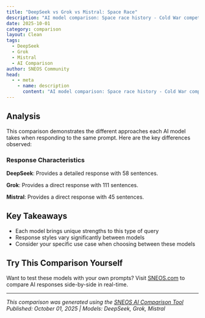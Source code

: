 ```yaml
---
title: "DeepSeek vs Grok vs Mistral: Space Race"
description: "AI model comparison: Space race history - Cold War competition and moon landing..."
date: 2025-10-01
category: comparison
layout: Clean
tags:
  - DeepSeek
  - Grok
  - Mistral
  - AI Comparison
author: SNEOS Community
head:
  - - meta
    - name: description
      content: "AI model comparison: Space race history - Cold War competition and moon landing..."
---
```


<ChatComparison
  title="DeepSeek vs Grok vs Mistral: Space Race"
  prompt="Space race history - Cold War competition and moon landing"
  :responses='{
    "DeepSeek": "Of course. The Space Race was a dramatic and pivotal chapter of the Cold War, a period of intense technological and ideological competition between the United States and the Soviet Union. It was a \u0022battle for hearts and minds\u0022 played out not with weapons on a battlefield, but with rockets and satellites in the cosmos.\n\nHere is a comprehensive history of the Space Race, from its origins to its climax with the moon landing.\n\n### **The Starting Gun: Sputnik and the Dawn of the Space Age**\n\nThe Space Race didn\u0027t begin in a vacuum; it was a direct extension of the post-WWII missile development, particularly the work on intercontinental ballistic missiles (ICBMs).\n\n*   **The Players:** The United States and the Soviet Union, each seeking to prove the superiority of its political and economic system\u2014capitalism vs. communism.\n*   **The Catalyst: Sputnik 1.** On **October 4, 1957**, the Soviet Union stunned the world by launching the first artificial satellite, Sputnik 1. This beeping metal orb circling the Earth was a profound psychological and propaganda victory. It demonstrated Soviet rocket power (capable of launching a nuclear warhead at the US) and suggested a lead in science and technology.\n*   **The American Panic:** The \u0022Sputnik Crisis\u0022 triggered widespread fear and a crisis of confidence in the US. The public and government feared they were falling behind, leading to a massive push for science education and government investment in technology.\n\n### **The Early Lead: The Soviet \u0022Firsts\u0022**\n\nFor the first several years, the Soviet Union maintained a clear lead, achieving a series of stunning firsts:\n\n*   **First Animal in Orbit (Laika):** November 1957, Sputnik 2.\n*   **First Probe to the Moon (Luna 1):** January 1959.\n*   **First Men in Space (Vostok Program):**\n    *   **Yuri Gagarin** became the first human in space on **April 12, 1961**, completing a single orbit of the Earth. His flight was another massive propaganda coup.\n*   **First Woman in Space (Valentina Tereshkova):** June 1963.\n\n### **The American Response: Catching Up and Setting a Goal**\n\nThe US response, initially faltering, was galvanized by Gagarin\u0027s flight.\n\n*   **NASA is Born:** In direct response to Sputnik, the US established the **National Aeronautics and Space Administration (NASA)** in 1958.\n*   **Project Mercury:** The US\u0027s first human spaceflight program aimed to put a man in orbit. **Alan Shepard** became the first American in space on a suborbital flight on May 5, 1961. **John Glenn** became the first American to orbit the Earth on February 20, 1962.\n*   **Kennedy\u0027s Moon Pledge:** Just 20 days after Gagarin\u0027s flight, and with the US still lagging, President **John F. Kennedy** made a bold declaration to a joint session of Congress on **May 25, 1961**:\n\n\u003E *\u0022I believe that this nation should commit itself to achieving the goal, before this decade is out, of landing a man on the Moon and returning him safely to the Earth.\u0022*\n\nThis single speech set a clear, ambitious, and unifying goal for the American space program. The race was now officially to the Moon.\n\n### **The Race Intensifies: Gemini and the Soviet Response**\n\nTo get to the Moon, the US needed to master new techniques. This was the goal of **Project Gemini** (1965-1966).\n\n*   **Gemini\u0027s Achievements:**\n    *   **First American Spacewalk:** Ed White (June 1965).\n    *   **Long-Duration Flights:** Proving humans could survive the 8-day journey to the Moon.\n    *   **Rendezvous and Docking:** Mastering the complex orbital maneuvers critical for the Apollo mission architecture.\n\nMeanwhile, the Soviet program, shrouded in secrecy, was pursuing its own moon landing program. They developed the **Soyuz spacecraft** (still in use today) and the massive **N1 rocket**, their answer to NASA\u0027s Saturn V.\n\n### **The Climax: The Apollo Program and the Moon Landing**\n\n**Project Apollo** was the all-out, no-expense-spared American effort to fulfill Kennedy\u0027s pledge.\n\n*   **Tragedy and Setback:** The program suffered a major setback in 1967 when a cabin fire during a launch pad test killed astronauts **Gus Grissom, Ed White, and Roger Chaffee** in Apollo 1. The Soviet program also suffered a tragedy, with the death of cosmonaut Vladimir Komarov in 1967.\n*   **The Saturn V:** The mighty Saturn V rocket, designed by Wernher von Braun\u0027s team, remains the most powerful vehicle ever built. It was the key that unlocked the door to the Moon.\n*   **Apollo 8: A Daring Leap:** In December 1968, with the lunar module not yet ready, NASA took a huge risk. Apollo 8 flew to the Moon, orbited it (the first humans to ever leave Earth\u0027s gravity), and returned, capturing the iconic \u0022Earthrise\u0022 photo that transformed human perception of our planet.\n*   **Apollo 11: The Eagle Lands**\n    *   On **July 16, 1969**, Apollo 11 launched with astronauts **Neil Armstrong, Buzz Aldrin, and Michael Collins**.\n    *   On **July 20, 1969**, the lunar module *Eagle* separated and descended to the lunar surface. After navigating a last-minute computer alarm and a boulder-strewn landing site, Armstrong radioed: *\u0022Houston, Tranquility Base here. The Eagle has landed.\u0022*\n    *   At **10:56 PM EDT**, Neil Armstrong set foot on the lunar surface, declaring:\n        \u003E *\u0022That\u0027s one small step for [a] man, one giant leap for mankind.\u0022*\n    *   Buzz Aldrin joined him shortly after. They planted the American flag, conducted experiments, and spoke with President Nixon.\n\nThe United States had won the race.\n\n### **After the Moon Landing: The Legacy**\n\n*   **The Soviet Secret:** The Soviet moon program was plagued by failures of the N1 rocket. After four catastrophic launch failures, their lunar landing program was secretly canceled, a fact the USSR hid for decades.\n*   **D\u00E9tente in Space:** The rivalry softened. The two superpowers transitioned from competition to cooperation with the **Apollo-Soyuz Test Project** in 1975, where an American Apollo and a Soviet Soyuz spacecraft docked in orbit.\n*   **Enduring Impact:** The Space Race left a profound legacy:\n    *   **Technological Spin-offs:** It spurred enormous advances in computing, materials science, telecommunications, and medicine.\n    *   **Inspiration:** It inspired generations of scientists, engineers, and explorers.\n    *   **A New Perspective:** The \u0022Blue Marble\u0022 and \u0022Earthrise\u0022 photos helped fuel the modern environmental movement.\n    *   **The Model for Modern Exploration:** It demonstrated what a focused, well-funded national effort could achieve.\n\nThe Space Race was more than just a contest to reach the Moon; it was a defining struggle of the 20th century that reshaped global politics, accelerated technology, and forever changed humanity\u0027s relationship with the universe.",
    "Grok": "The Space Race was a significant element of the Cold War, a period of geopolitical tension between the United States and the Soviet Union that lasted roughly from 1947 to 1991. This competition in space exploration became a symbolic battleground for ideological superiority between capitalism (represented by the U.S.) and communism (represented by the USSR). It was driven by advancements in technology, national pride, and the desire for military and strategic dominance. The culmination of the Space Race was the U.S. moon landing in 1969, a defining moment in human history.\n\n### Origins of the Space Race\nThe Space Race began in the aftermath of World War II, when both the U.S. and the Soviet Union sought to gain technological and military advantages. Key developments that set the stage included:\n\n1. **Post-WWII Technological Race**: Both superpowers recruited German scientists who had worked on Nazi Germany\u0027s V-2 rocket program, the world\u0027s first ballistic missile. The U.S. initiated Operation Paperclip to bring scientists like Wernher von Braun to America, while the Soviet Union also captured German expertise and technology.\n   \n2. **Cold War Tensions**: The ideological conflict between the U.S. and USSR extended beyond Earth. Space became a frontier to demonstrate superiority in science, technology, and military capability, as control of space could provide reconnaissance advantages and the potential for weaponization.\n\n3. **Early Rocketry**: Both nations began developing intercontinental ballistic missiles (ICBMs) capable of carrying nuclear warheads. These missiles doubled as launch vehicles for space missions, linking military and civilian space programs.\n\n### Key Milestones in the Space Race\nThe Space Race saw a series of \u0022firsts\u0022 as both nations pushed the boundaries of space exploration.\n\n#### Soviet Early Successes\nThe Soviet Union initially dominated the Space Race, achieving several historic milestones under the leadership of Chief Designer Sergei Korolev:\n\n1. **Sputnik 1 (1957)**: On October 4, 1957, the USSR launched the first artificial satellite, Sputnik 1, into orbit. This small, beeping sphere shocked the world and sparked fears in the U.S. of falling behind technologically. It marked the beginning of the Space Race.\n   \n2. **Laika and Animal Experiments (1957)**: In November 1957, the Soviets sent the first living creature, a dog named Laika, into orbit aboard Sputnik 2. Though Laika did not survive the mission, it demonstrated the potential for human spaceflight.\n\n3. **Luna 2 (1959)**: The first spacecraft to reach the surface of the Moon, crash-landing on September 13, 1959.\n\n4. **Yuri Gagarin (1961)**: On April 12, 1961, cosmonaut Yuri Gagarin became the first human in space, completing a single orbit of Earth aboard Vostok 1. This was a major propaganda victory for the Soviet Union.\n\n5. **Valentina Tereshkova (1963)**: The first woman in space, further showcasing Soviet prowess in human spaceflight.\n\n#### U.S. Response and Progress\nThe United States, initially caught off guard by Soviet achievements, responded with urgency:\n\n1. **Creation of NASA (1958)**: In response to Sputnik, President Dwight D. Eisenhower established the National Aeronautics and Space Administration (NASA) to coordinate U.S. space efforts.\n\n2. **Explorer 1 (1958)**: The U.S. launched its first satellite on January 31, 1958, under the direction of Wernher von Braun and his team.\n\n3. **Mercury Program (1961-1963)**: The U.S. sent its first astronaut, Alan Shepard, into space on May 5, 1961 (a suborbital flight), and John Glenn became the first American to orbit Earth on February 20, 1962.\n\n4. **Kennedy\u2019s Moon Challenge (1961)**: On May 25, 1961, President John F. Kennedy announced the ambitious goal of landing a man on the Moon and returning him safely to Earth before the end of the decade. This speech galvanized the U.S. space program with the Apollo Program as its centerpiece.\n\n#### Race to the Moon\nAfter early Soviet victories, the U.S. took the lead in the race to the Moon:\n\n1. **Gemini Program (1965-1966)**: This program bridged the gap between Mercury and Apollo, testing techniques like spacewalks and orbital rendezvous necessary for a lunar mission.\n\n2. **Soviet Lunar Attempts**: The USSR pursued its own lunar program, but faced technical setbacks and internal disarray after Korolev\u0027s death in 1966. Their N1 rocket, meant to carry cosmonauts to the Moon, failed in multiple test launches.\n\n3. **Apollo Program**: The U.S. invested immense resources into Apollo. Key milestones included:\n   - **Apollo 1 (1967)**: A tragic fire during a ground test killed astronauts Gus Grissom, Ed White, and Roger Chaffee, delaying the program.\n   - **Apollo 8 (1968)**: The first manned mission to orbit the Moon, a major step forward.\n   - **Apollo 11 (1969)**: On July 20, 1969, Neil Armstrong and Buzz Aldrin became the first and second humans to walk on the Moon, with Armstrong\u2019s iconic words: *\u0022That\u0027s one small step for man, one giant leap for mankind.\u0022* Michael Collins remained in lunar orbit aboard the command module. The mission fulfilled Kennedy\u2019s goal and marked a decisive U.S. victory in the Space Race.\n\n### Significance of the Moon Landing\n- **Technological Triumph**: The Apollo 11 mission demonstrated the U.S.\u2019s ability to coordinate complex engineering, science, and human effort on an unprecedented scale.\n- **Cold War Propaganda**: The moon landing was a major symbolic win for the U.S., showcasing the superiority of democratic and capitalist systems over Soviet communism in the eyes of the global public.\n- **Scientific Legacy**: The mission returned 47.5 pounds (21.5 kg) of lunar material to Earth, advancing our understanding of the Moon\u2019s composition and history.\n\n### Aftermath and Decline of the Space Race\nFollowing Apollo 11, the Space Race lost intensity:\n- The U.S. conducted five more successful lunar landings (Apollo 12-17) between 1969 and 1972, with Apollo 17 being the last manned Moon mission to date.\n- The Soviet Union shifted focus to space stations, launching Salyut 1 in 1971, the first of its kind.\n- Cold War tensions eased somewhat with d\u00E9tente in the 1970s, leading to cooperation, such as the Apollo-Soyuz Test Project (1975), the first joint U.S.-Soviet space mission.\n\n### Broader Impacts\n1. **Technological Innovation**: The Space Race spurred advancements in computing, materials science, and telecommunications (e.g., satellite technology).\n2. **Cultural Impact**: It inspired generations of scientists, engineers, and the public, embedding space exploration into popular culture.\n3. **Military Implications**: Early space efforts were tied to missile technology, influencing modern defense systems.\n4. **Global Perspective**: Images of Earth from space, like the famous \u0022Blue Marble\u0022 photo, fostered environmental awareness and a sense of global unity.\n\n### Conclusion\nThe Space Race, driven by Cold War rivalry, was a monumental chapter in human history. The U.S. moon landing in 1969 marked the pinnacle of this competition, symbolizing not just a victory for one nation, but a shared achievement for humanity. While the intense rivalry has faded, the legacy of the Space Race continues to shape space exploration today, with new players and goals like Mars missions and commercial spaceflight.",
    "Mistral": "The Space Race, a significant aspect of the Cold War, was a competition between the United States and the Soviet Union to achieve superior spaceflight capability. Here\u0027s a brief history, including key events leading up to the moon landing:\n\n1. **Early Years (1955-1959)**:\n   - **1955**: Both the U.S. and the USSR announce plans to launch satellites.\n   - **1957**: The Soviet Union launches Sputnik 1, the first artificial satellite, marking the beginning of the Space Race.\n   - **1958**: The U.S. launches its first satellite, Explorer 1.\n   - **1959**: The Soviet Union launches Luna 2, the first spacecraft to reach the Moon\u0027s surface.\n\n2. **Human Spaceflight (1961-1963)**:\n   - **1961**: The Soviet Union sends the first human, Yuri Gagarin, into space aboard Vostok 1. The U.S. responds by sending Alan Shepard on a suborbital flight aboard Freedom 7.\n   - **1962**: The U.S. sends John Glenn into orbit aboard Friendship 7.\n   - **1963**: The Soviet Union sends the first woman, Valentina Tereshkova, into space aboard Vostok 6.\n\n3. **Race to the Moon (1961-1969)**:\n   - **1961**: President John F. Kennedy announces the goal of landing a man on the Moon and returning him safely to Earth by the end of the decade.\n   - **1965**: The U.S. performs the first spacewalk as part of the Gemini program.\n   - **1966-1968**: The U.S. conducts unmanned lunar missions with the Surveyor and Lunar Orbiter spacecraft to prepare for the Apollo program.\n   - **1968**: The U.S. sends Apollo 8 into lunar orbit, becoming the first manned spacecraft to orbit the Moon.\n\n4. **Moon Landing (1969)**:\n   - **July 20, 1969**: The U.S. achieves President Kennedy\u0027s goal when Apollo 11\u0027s lunar module, the Eagle, lands on the Moon. Astronauts Neil Armstrong and Buzz Aldrin become the first humans to set foot on the Moon, while Michael Collins orbits overhead in the Command Module.\n\n5. **Later Years (1970-1975)**:\n   - **1970-1972**: The U.S. conducts five more successful lunar landings with Apollo 12, 14, 15, 16, and 17.\n   - **1975**: The U.S. and the Soviet Union conduct the Apollo-Soyuz Test Project, symbolizing the end of the Space Race and the beginning of international cooperation in space.\n\nThe Space Race drove rapid advancements in rocketry, materials science, and other technologies. It also significantly influenced popular culture and inspired generations to pursue careers in science and engineering."
  }'
  published-date="11:21"
/>

## Analysis

This comparison demonstrates the different approaches each AI model takes when responding to the same prompt. Here are the key differences observed:

### Response Characteristics

**DeepSeek**: Provides a detailed response with 58 sentences. 

**Grok**: Provides a direct response with 111 sentences. 

**Mistral**: Provides a direct response with 45 sentences. 

## Key Takeaways

- Each model brings unique strengths to this type of query
- Response styles vary significantly between models
- Consider your specific use case when choosing between these models

## Try This Comparison Yourself

Want to test these models with your own prompts? Visit [SNEOS.com](https://sneos.com) to compare AI responses side-by-side in real-time.

---

*This comparison was generated using the [SNEOS AI Comparison Tool](https://sneos.com)*
*Published: October 01, 2025 | Models: DeepSeek, Grok, Mistral*
